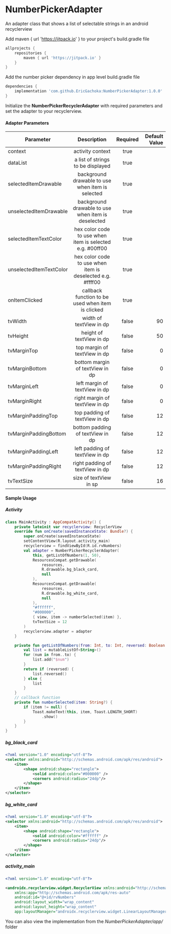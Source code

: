 # NumberPickerAdapter
An adapter class that shows a list of selectable strings in an android recyclerview

Add maven { url 'https://jitpack.io' } to your project's build.gradle file
```groovy
allprojects {
    repositories {
        maven { url 'https://jitpack.io' }
    }
}
```

Add the number picker dependency in app level build.gradle file
```groovy
dependencies {
    implementation 'com.github.EricGachoka:NumberPickerAdapter:1.0.0'
}
```

Initialize the **NumberPickerRecyclerAdapter** with required parameters and set the adapter to your recyclerview.

#### Adapter Parameters
| Parameter | Description | Required | Default Value |
| --------- |:-----------:|:---------:|-----------:|
| context   | activity context | true | |
| dataList | a list of strings to be displayed | true | |
| selectedItemDrawable | background drawable to use when item is selected | true | |
| unselectedItemDrawable | background drawable to use when item is deselected | true | |
| selectedItemTextColor | hex color code to use when item is selected e.g. #00ff00 | true | |
| unselectedItemTextColor | hex color code to use when item is deselected e.g. #ffff00 | true | |
| onItemClicked | callback function to be used when item is clicked | true | |
| tvWidth | width of textView in dp | false | 90 |
| tvHeight | height of textView in dp | false | 50 |
| tvMarginTop | top margin of textView in dp | false | 0 |
| tvMarginBottom | bottom margin of textView in dp | false | 0 |
| tvMarginLeft | left margin of textView in dp | false | 0 |
| tvMarginRight | right margin of textView in dp | false | 0 |
| tvMarginPaddingTop | top padding of textView in dp | false | 12 |
| tvMarginPaddingBottom | bottom padding of textView in dp | false | 12 |
| tvMarginPaddingLeft | left padding of textView in dp | false | 12 |
| tvMarginPaddingRight | right padding of textView in dp | false | 12 |
| tvTextSize | size of textView in sp | false | 16 |

#### Sample Usage
##### Activity
```kotlin
class MainActivity : AppCompatActivity() {
    private lateinit var recyclerview: RecyclerView
    override fun onCreate(savedInstanceState: Bundle?) {
        super.onCreate(savedInstanceState)
        setContentView(R.layout.activity_main)
        recyclerview = findViewById(R.id.rvNumbers)
        val adapter = NumberPickerRecyclerAdapter(
            this, getListOfNumbers(1, 50),
            ResourcesCompat.getDrawable(
                resources,
                R.drawable.bg_black_card,
                null
            ),
            ResourcesCompat.getDrawable(
                resources,
                R.drawable.bg_white_card,
                null
            ),
            "#ffffff",
            "#000000",
            { view, item -> numberSelected(item) },
            tvTextSize = 12
        )
        recyclerview.adapter = adapter
    }

    private fun getListOfNumbers(from: Int, to: Int, reversed: Boolean = false): List<String> {
        val list = mutableListOf<String>()
        for (num in from..to) {
            list.add("$num")
        }
        return if (reversed) {
            list.reversed()
        } else {
            list
        }
    }
    // callback function
    private fun numberSelected(item: String?) {
        if (item != null) {
            Toast.makeText(this, item, Toast.LENGTH_SHORT)
                .show()
        }
    }
}
```
##### bg_black_card
```xml
<?xml version="1.0" encoding="utf-8"?>
<selector xmlns:android="http://schemas.android.com/apk/res/android">
    <item>
        <shape android:shape="rectangle">
            <solid android:color="#000000" />
            <corners android:radius="24dp"/>
        </shape>
    </item>
</selector>
```
##### bg_white_card
```xml
<?xml version="1.0" encoding="utf-8"?>
<selector xmlns:android="http://schemas.android.com/apk/res/android">
    <item>
        <shape android:shape="rectangle">
            <solid android:color="#ffffff" />
            <corners android:radius="24dp"/>
        </shape>
    </item>
</selector>
```
##### activity_main
```xml
<?xml version="1.0" encoding="utf-8"?>

<androidx.recyclerview.widget.RecyclerView xmlns:android="http://schemas.android.com/apk/res/android"
    xmlns:app="http://schemas.android.com/apk/res-auto"
    android:id="@+id/rvNumbers"
    android:layout_width="wrap_content"
    android:layout_height="wrap_content"
    app:layoutManager="androidx.recyclerview.widget.LinearLayoutManager" />
```

You can also view the implementation from the *NumberPickerAdapter/app/* folder
 